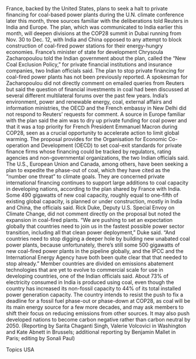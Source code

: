 France, backed by the United States, plans to seek a halt to private financing for coal-based power plants during the U.N. climate conference later this month, three sources familiar with the deliberations told Reuters in India and Europe.
The plan, which was communicated to India earlier this month, will deepen divisions at the COP28 summit in Dubai running from Nov. 30 to Dec. 12, with India and China opposed to any attempt to block construction of coal-fired power stations for their energy-hungry economies.
France’s minister of state for development Chrysoula Zacharopoulou told the Indian government about the plan, called the “New Coal Exclusion Policy,” for private financial institutions and insurance companies, two Indian officials said.
The plan to stop private financing for coal-fired power plants has not been previously reported.
A spokesman for Zacharopoulou did not directly comment on emailed queries from Reuters but said the question of financial investments in coal had been discussed at several different multilateral forums over the past few years.
India’s environment, power and renewable energy, coal, external affairs and information ministries, the OECD and the French embassy in New Delhi did not respond to Reuters’ requests for comment.
A source in Europe familiar with the plan said the aim was to dry up private funding for coal power and that it was a top priority for French President Emmanuel Macron during COP28, seen as a crucial opportunity to accelerate action to limit global warming.
The proposal provides for the Organisation for Economic Co-operation and Development (OECD) to set coal-exit standards for private finance firms whose financing could be tracked by regulators, rating agencies and non-governmental organizations, the two Indian officials said.
The U.S., European Union and Canada, among others, have been seeking a plan to expedite the phase-out of coal, which they have cited as the “number one threat” to climate goals.
They are concerned private international financing continues to support large additions to coal capacity in developing nations, according to the plan shared by France with India.
Some 490 gigawatts of new coal capacity, roughly equal to one-fifth of existing global capacity, is planned or under construction, mostly in India and China, the officials said.
Rick Duke, Deputy U.S. Special Envoy on Climate Change, did not comment directly on the proposal but noted the expansion in coal-fired plants.
“We are pushing to set an expectation globally that countries need to join us in the fastest possible power sector transition, including all that clean power deployment,” Duke said.
“And countries need to stop digging a deeper hole by building new unabated coal power plants, because unfortunately, there’s still some 500 gigawatts of new coal-fired power plants in the pipeline globally, and the IPCC and the International Energy Agency have both been quite clear that that needed to stop already.”
Member countries are divided on emissions abatement technologies that are yet to evolve to commercial scale for use in developing countries, one of the Indian officials said.
About 73% of electricity consumed in India is produced using coal, even though the country has increased its non-fossil capacity to 44% of its total installed power generation capacity.
The country intends to resist the push to fix a deadline for a fossil fuel phase-out or phase-down at COP28, as coal will be its main energy source for a few more decades, and may ask members to shift their focus on reducing emissions from other sources. It may also push developed nations to become carbon negative rather than carbon neutral by 2050.
(Reporting by Sarita Chaganti Singh, Valerie Volcovici in Washington and Kate Abnett in Brussels; additional reporting by Benjamin Mallet in Paris; editing by Sonali Paul)

Topics
USA
